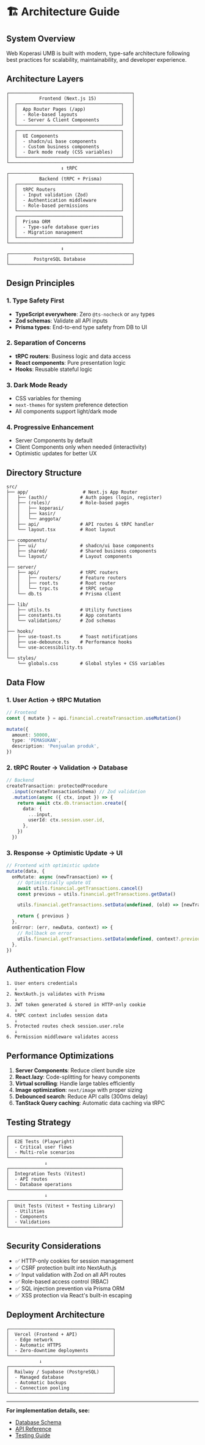 # 🏗️ Architecture Guide

## System Overview

Web Koperasi UMB is built with modern, type-safe architecture following best practices for scalability, maintainability, and developer experience.

## Architecture Layers

```
┌─────────────────────────────────────────────┐
│           Frontend (Next.js 15)             │
│  ┌──────────────────────────────────────┐   │
│  │  App Router Pages (/app)             │   │
│  │  - Role-based layouts                │   │
│  │  - Server & Client Components        │   │
│  └──────────────────────────────────────┘   │
│  ┌──────────────────────────────────────┐   │
│  │  UI Components                       │   │
│  │  - shadcn/ui base components         │   │
│  │  - Custom business components        │   │
│  │  - Dark mode ready (CSS variables)   │   │
│  └──────────────────────────────────────┘   │
└─────────────────────────────────────────────┘
                    ↕ tRPC
┌─────────────────────────────────────────────┐
│           Backend (tRPC + Prisma)           │
│  ┌──────────────────────────────────────┐   │
│  │  tRPC Routers                        │   │
│  │  - Input validation (Zod)            │   │
│  │  - Authentication middleware         │   │
│  │  - Role-based permissions            │   │
│  └──────────────────────────────────────┘   │
│  ┌──────────────────────────────────────┐   │
│  │  Prisma ORM                          │   │
│  │  - Type-safe database queries        │   │
│  │  - Migration management              │   │
│  └──────────────────────────────────────┘   │
└─────────────────────────────────────────────┘
                    ↕
┌─────────────────────────────────────────────┐
│         PostgreSQL Database                 │
└─────────────────────────────────────────────┘
```

## Design Principles

### 1. Type Safety First

- **TypeScript everywhere**: Zero `@ts-nocheck` or `any` types
- **Zod schemas**: Validate all API inputs
- **Prisma types**: End-to-end type safety from DB to UI

### 2. Separation of Concerns

- **tRPC routers**: Business logic and data access
- **React components**: Pure presentation logic
- **Hooks**: Reusable stateful logic

### 3. Dark Mode Ready

- CSS variables for theming
- `next-themes` for system preference detection
- All components support light/dark mode

### 4. Progressive Enhancement

- Server Components by default
- Client Components only when needed (interactivity)
- Optimistic updates for better UX

## Directory Structure

```
src/
├── app/                    # Next.js App Router
│   ├── (auth)/            # Auth pages (login, register)
│   ├── (roles)/           # Role-based pages
│   │   ├── koperasi/
│   │   ├── kasir/
│   │   └── anggota/
│   ├── api/               # API routes & tRPC handler
│   └── layout.tsx         # Root layout
│
├── components/
│   ├── ui/                # shadcn/ui base components
│   ├── shared/            # Shared business components
│   └── layout/            # Layout components
│
├── server/
│   ├── api/               # tRPC routers
│   │   ├── routers/       # Feature routers
│   │   ├── root.ts        # Root router
│   │   └── trpc.ts        # tRPC setup
│   └── db.ts              # Prisma client
│
├── lib/
│   ├── utils.ts           # Utility functions
│   ├── constants.ts       # App constants
│   └── validations/       # Zod schemas
│
├── hooks/
│   ├── use-toast.ts       # Toast notifications
│   ├── use-debounce.ts    # Performance hooks
│   └── use-accessibility.ts
│
└── styles/
    └── globals.css        # Global styles + CSS variables
```

## Data Flow

### 1. User Action → tRPC Mutation

```typescript
// Frontend
const { mutate } = api.financial.createTransaction.useMutation()

mutate({
  amount: 50000,
  type: 'PEMASUKAN',
  description: 'Penjualan produk',
})
```

### 2. tRPC Router → Validation → Database

```typescript
// Backend
createTransaction: protectedProcedure
  .input(createTransactionSchema) // Zod validation
  .mutation(async ({ ctx, input }) => {
    return await ctx.db.transaction.create({
      data: {
        ...input,
        userId: ctx.session.user.id,
      },
    })
  })
```

### 3. Response → Optimistic Update → UI

```typescript
// Frontend with optimistic update
mutate(data, {
  onMutate: async (newTransaction) => {
    // Optimistically update UI
    await utils.financial.getTransactions.cancel()
    const previous = utils.financial.getTransactions.getData()

    utils.financial.getTransactions.setData(undefined, (old) => [newTransaction, ...(old ?? [])])

    return { previous }
  },
  onError: (err, newData, context) => {
    // Rollback on error
    utils.financial.getTransactions.setData(undefined, context?.previous)
  },
})
```

## Authentication Flow

```
1. User enters credentials
   ↓
2. NextAuth.js validates with Prisma
   ↓
3. JWT token generated & stored in HTTP-only cookie
   ↓
4. tRPC context includes session data
   ↓
5. Protected routes check session.user.role
   ↓
6. Permission middleware validates access
```

## Performance Optimizations

1. **Server Components**: Reduce client bundle size
2. **React.lazy**: Code-splitting for heavy components
3. **Virtual scrolling**: Handle large tables efficiently
4. **Image optimization**: `next/image` with proper sizing
5. **Debounced search**: Reduce API calls (300ms delay)
6. **TanStack Query caching**: Automatic data caching via tRPC

## Testing Strategy

```
┌─────────────────────────────────────────┐
│  E2E Tests (Playwright)                 │
│  - Critical user flows                  │
│  - Multi-role scenarios                 │
└─────────────────────────────────────────┘
              ↓
┌─────────────────────────────────────────┐
│  Integration Tests (Vitest)             │
│  - API routes                           │
│  - Database operations                  │
└─────────────────────────────────────────┘
              ↓
┌─────────────────────────────────────────┐
│  Unit Tests (Vitest + Testing Library)  │
│  - Utilities                            │
│  - Components                           │
│  - Validations                          │
└─────────────────────────────────────────┘
```

## Security Considerations

- ✅ HTTP-only cookies for session management
- ✅ CSRF protection built into NextAuth.js
- ✅ Input validation with Zod on all API routes
- ✅ Role-based access control (RBAC)
- ✅ SQL injection prevention via Prisma ORM
- ✅ XSS protection via React's built-in escaping

## Deployment Architecture

```
┌──────────────────────────────────────┐
│  Vercel (Frontend + API)             │
│  - Edge network                      │
│  - Automatic HTTPS                   │
│  - Zero-downtime deployments         │
└──────────────────────────────────────┘
            ↓
┌──────────────────────────────────────┐
│  Railway / Supabase (PostgreSQL)     │
│  - Managed database                  │
│  - Automatic backups                 │
│  - Connection pooling                │
└──────────────────────────────────────┘
```

---

**For implementation details, see:**

- [Database Schema](./DATABASE.md)
- [API Reference](./API-REFERENCE.md)
- [Testing Guide](./TESTING.md)
